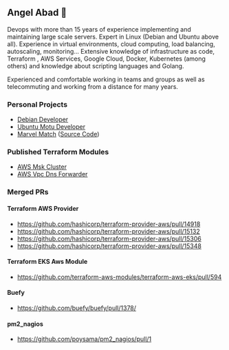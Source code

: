 ## Angel Abad 👋

Devops with more than 15 years of experience implementing and maintaining large scale servers. Expert in Linux (Debian and Ubuntu above all). Experience in virtual environments, cloud computing, load balancing, autoscaling, monitoring… Extensive knowledge of infrastructure as code, Terraform , AWS Services, Google Cloud, Docker, Kubernetes (among others) and knowledge about scripting languages and Golang.

Experienced and comfortable working in teams and groups as well as telecommuting and working from a distance for many years.

### Personal Projects

  * [Debian Developer](https://qa.debian.org/developer.php?email=angel%40debian.org)
  * [Ubuntu Motu Developer](https://launchpad.net/~angelabad)
  * [Marvel Match](https://marvelmatch.com) ([Source Code](https://github.com/angelabad/marvel-match))

### Published Terraform Modules

  * [AWS Msk Cluster](https://registry.terraform.io/modules/angelabad/msk-cluster/aws/)
  * [AWS Vpc Dns Forwarder](https://registry.terraform.io/modules/angelabad/vpc-dns-forwarder/aws/)

### Merged PRs

#### Terraform AWS Provider

  * https://github.com/hashicorp/terraform-provider-aws/pull/14918
  * https://github.com/hashicorp/terraform-provider-aws/pull/15132
  * https://github.com/hashicorp/terraform-provider-aws/pull/15306
  * https://github.com/hashicorp/terraform-provider-aws/pull/15348

#### Terraform EKS Aws Module

  * https://github.com/terraform-aws-modules/terraform-aws-eks/pull/594
  
#### Buefy

  * https://github.com/buefy/buefy/pull/1378/
  
#### pm2_nagios

  * https://github.com/poysama/pm2_nagios/pull/1
 
